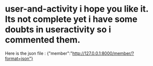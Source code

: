 # user-and-activity i hope you like it. Its not complete yet i have some doubts in useractivity so i commented them.
Here is the json file : {"member":"http://127.0.0.1:8000/member/?format=json"}
